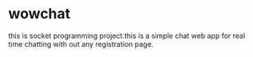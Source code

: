 # wowchat

this is socket programming project.this is a simple chat web app for real time chatting with out any registration page.
